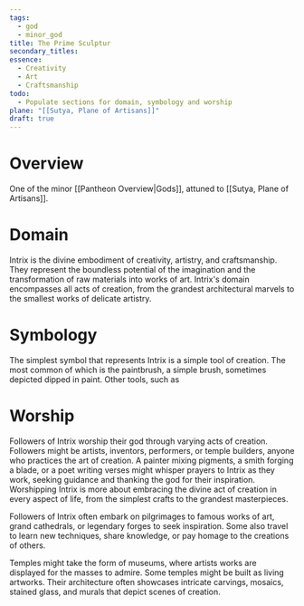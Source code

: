 ```yaml
---
tags:
  - god
  - minor_god
title: The Prime Sculptur
secondary_titles: 
essence:
  - Creativity
  - Art
  - Craftsmanship
todo:
  - Populate sections for domain, symbology and worship
plane: "[[Sutya, Plane of Artisans]]"
draft: true
---
```

# Overview
One of the minor [[Pantheon Overview|Gods]], attuned to [[Sutya, Plane of Artisans]].
# Domain
Intrix is the divine embodiment of creativity, artistry, and craftsmanship. They represent the boundless potential of the imagination and the transformation of raw materials into works of art. Intrix's domain encompasses all acts of creation, from the grandest architectural marvels to the smallest works of delicate artistry.
# Symbology
The simplest symbol that represents Intrix is a simple tool of creation. The most common of which is the paintbrush, a simple brush, sometimes depicted dipped in paint. Other tools, such as 
# Worship
Followers of Intrix worship their god through varying acts of creation. Followers might be artists, inventors, performers, or temple builders, anyone who practices the art of creation. A painter mixing pigments, a smith forging a blade, or a poet writing verses might whisper prayers to Intrix as they work, seeking guidance and thanking the god for their inspiration. Worshipping Intrix is more about embracing the divine act of creation in every aspect of life, from the simplest crafts to the grandest masterpieces.

Followers of Intrix often embark on pilgrimages to famous works of art, grand cathedrals, or legendary forges to seek inspiration. Some also travel to learn new techniques, share knowledge, or pay homage to the creations of others.

Temples might take the form of museums, where artists works are displayed for the masses to admire. Some temples might be built as living artworks. Their architecture often showcases intricate carvings, mosaics, stained glass, and murals that depict scenes of creation.